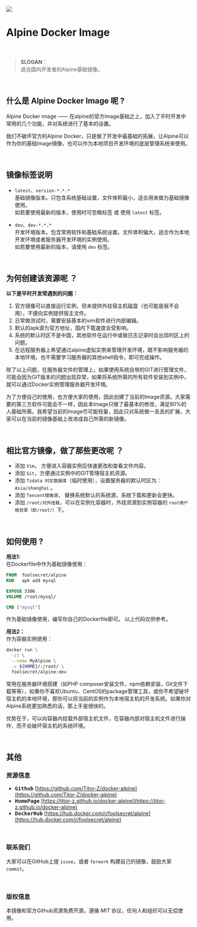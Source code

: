 <img src="https://wiki.alpinelinux.org/images/alogo.png">

# **Alpine Docker Image** <br><br>

> **SLOGAN**：
> <br>适合国内开发者的Alpine基础镜像。 

<br>

## 什么是 **Alpine Docker Image** 呢 ?
Alpine Docker image —— 在alpine的官方image基础之上，加入了平时开发中常用的几个功能，并对系统进行了基本的设置。

我们不破坏官方的Alpine Docker，只是做了开发中最基础的拓展，让Alpine可以作为你的基础Image镜像，也可以作为本地项目开发环境的底层管理系统来使用。

<br>

## 镜像标签说明
- `latest`、`version-*.*.*` <br>
基础镜像版本。只包含系统基础设置，文件体积最小，适合用来做为基础镜像使用。<br>
如若要使用最新的版本，使用时可忽略标签 或 使用 `latest` 标签。

- `dev`、`dev-*.*.*` <br>
开发环境版本。包含常用软件和基础系统设置。文件体积偏大，适合作为本地开发环境或者服务器开发环境的实例使用。<br>
如若要使用最新的版本，请使用 `dev` 标签。

<br>

## 为何创建该资源呢 ？

**以下是平时开发常遇到的问题：**
1. 官方镜像可以直接运行实例，但未提供外挂宿主机磁盘（也可能是我不会用），不便向实例提供宿主文件。
2. 日常做测试时，需要安装基本的vim软件进行内部编辑。
3. 默认的apk源为官方地址，国内下载速度会受影响。
4. 系统的默认时区不是中国，其他软件在运行中或做日志记录时会出现时区上的问题。
5. 在远程服务器上希望通过alpine虚拟实例来管理开发环境，既不影响服务器的本地环境，也不需要学习服务器的其他shell指令，即可完成操作。

除了以上问题，在服务器文件的管理上，如果使用系统自带的GIT进行管理文件，可能会因为GIT版本的问题出现异常，如果将系统所需的所有软件安装到实例中，就可以通过Docker实例管理服务器开发环境。

为了方便自己的使用，也方便大家的使用，因此创建了当前的Image资源。大家需要的第三方软件可能会不一样，因此本Image只做了最基本的修改，满足80%的人基础所需。我希望当前的Image尽可能轻量，因此只对系统做一丢丢的扩展，大家可以在当前的镜像基础上改进成自己所需的新镜像。

<br>

## 相比官方镜像，做了那些更改呢 ？
- 添加 `Vim`， 方便进入容器实例后快速更改和查看文件内容。
- 添加 `Git`，方便通过实例中的GIT管理宿主机资源。
- 添加 `Tzdata 时区数据库`（临时使用），设置服务器的默认时区为： `Asia/shanghai` 。
- 添加 `Tencent镜像源`， 替换系统默认的系统源，系统下载和更新会更快。
- 添加 `/root/对外挂载`，可以在实例化容器时，外挂资源到实例容器的 `root用户根目录（即/root/）`下。

<br>

## 如何使用 ?

**用法1:** <br>
在Dockerfile中作为基础镜像使用：

```dockerfile
FROM  foolsecret/alpine
RUN   apk add mysql

EXPOSE 3306
VOLUME /root/mysql/

CMD ["mysql"]
```

作为基础镜像使用，编写你自己的Dockerfile即可。
以上代码仅供参考。


**用法2：** <br>
作为容器实例使用：

```bash
docker run \
  -it \
  --name MyAlpine \
  -v ${HOME}/:/root/ \
  foolsecret/alpine:dev
```
常用在服务器环境搭建（如PHP composer安装文件，npm依赖安装，Git文件下载等等），如果你不喜欢Ubuntu、CentOS的package管理工具，或你不希望破坏宿主机的本地环境，那你可以将当前的实例作为本地宿主机的开发系统。如果你对Alpine系统更加熟悉的话，那上手是很快的。

优势在于，可以向容器内挂载外部宿主机文件，在容器内部对宿主机文件进行操作，而不会破坏宿主机的系统环境。

<br>

## 其他

### 资源信息
- <kbd>**Github**</kbd> [https://github.com/Titor-Z/docker-alpine](https://github.com/Titor-Z/docker-alpine)
- <kbd>**HomePage**</kbd> [https://titor-z.github.io/docker-alpine](https://titor-z.github.io/docker-alpine)
- <kbd>**DockerHub**</kbd> [https://hub.docker.com/r/foolsecret/alpine](https://hub.docker.com/r/foolsecret/alpine)

<br>

### 联系我们
大家可以在GitHub上提 `issue`，或者 `forwork` 构建自己的镜像，鼓励大家 `commit`。

<br>

### 版权信息
本镜像和官方Github资源免费开源，遵循 _MIT_ 协议，任何人和组织可以无偿使用。